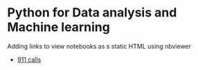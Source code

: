 # Python for Data analysis and Machine learning

Adding links to view notebooks as s static HTML using nbviewer

* [911 calls](https://nbviewer.jupyter.org/github/harikm-uw/Python-for-Data-analysis-and-Machine-learning/blob/master/911_calls-Kaggle.ipynb)
